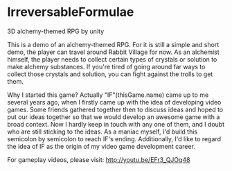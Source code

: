 IrreversableFormulae
====================

3D alchemy-themed RPG by unity

This is a demo of an alchemy-themed RPG. For it is still a simple and short demo, the player can travel around Rabbit Village for now. As an alchemist himself, the player needs to collect certain types of crystals or solution to make alchemy substances. If you're tired of going around far ways to collect those crystals and solution, you can fight against the trolls to get them.

Why I started this game? Actually "IF"(thisGame.name) came up to me several years ago, when I firstly came up with the idea of developing video games. Some friends gathered together then to discuss ideas and hoped to put our ideas together so that we would develop an awesome game with a broad context. Now I hardly keep in touch with any one of them, and I doubt who are still sticking to the ideas. As a maniac myself, I'd build this semicolon by semicolon to reach IF's ending. Additionally, I'd like to regard the idea of IF as the origin of my video game development career.

For gameplay videos, please visit: http://youtu.be/EFr3_QJOq48
